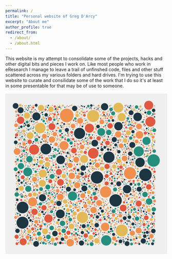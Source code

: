 ```yaml
---
permalink: /
title: "Personal website of Greg D'Arcy"
excerpt: "About me"
author_profile: true
redirect_from: 
  - /about/
  - /about.html
---
```


This website is my attempt to consolidate some of the projects, hacks and other digital bits and pieces I work on. Like most people who work in eResearch I manage to leave a trail of unfinshed code, files and other stuff scattered across my various folders and hard drives. I'm trying to use this website to curate and consilidate some of the work that I do so it's at least in some presentable for that may be of use to someone.

![](/images/2021-29-1-GENART.png)

